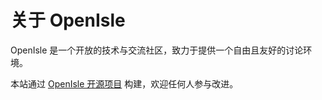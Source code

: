 # 关于 OpenIsle

OpenIsle 是一个开放的技术与交流社区，致力于提供一个自由且友好的讨论环境。

本站通过 [OpenIsle 开源项目](https://github.com/nagisa77/OpenIsle) 构建，欢迎任何人参与改进。
